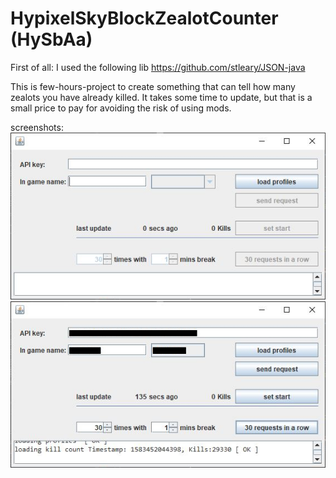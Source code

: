 # HypixelSkyBlockZealotCounter (HySbAa)

First of all: I used the following lib https://github.com/stleary/JSON-java

This is few-hours-project to create something that can tell how many zealots you have already killed.
It takes some time to update, but that is a small price to pay for avoiding the risk of using mods.

screenshots:
![screenshot1](screenshots/screenshot1.JPG)
![screenshot2](screenshots/screenshot2.JPG)

